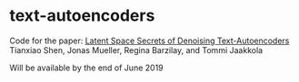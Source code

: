 # text-autoencoders

Code for the paper:
[Latent Space Secrets of Denoising Text-Autoencoders](https://arxiv.org/abs/1905.12777)
Tianxiao Shen, Jonas Mueller, Regina Barzilay, and Tommi Jaakkola

Will be available by the end of June 2019
